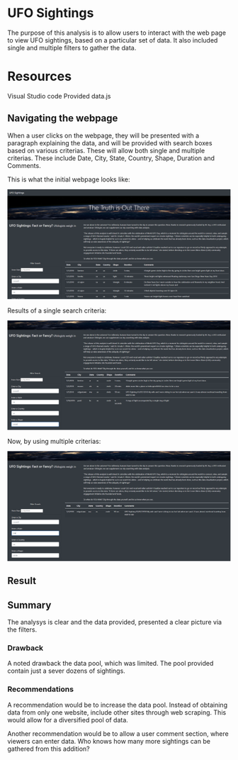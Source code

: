 # UFO Sightings

The purpose of this analysis is to allow users to interact with the web page to view UFO sightings, based on a particular set of data. It also included single and multiple filters to gather the data.


# Resources
Visual Studio code
Provided data.js

## Navigating the webpage

When a user clicks on the webpage, they will be presented with a paragraph explaining the data, and will be provided with search boxes based on various criterias. These will allow both single and multiple criterias. These include Date, City, State, Country, Shape, Duration and Comments.

This is what the initial webpage looks like:

![UFO Signting](https://github.com/hmohabir/UFOs/blob/main/Initial%20webpage.PNG)


Results of a single search criteria:

![Single criteria](https://github.com/hmohabir/UFOs/blob/main/Single%20filter%20by%20circle%20only.PNG)


Now, by using multiple criterias:

![Multiple criteriaa](https://github.com/hmohabir/UFOs/blob/main/Multiple%20search%20criterias.PNG)



## Result

## Summary
The analysys is clear and the data provided, presented a clear picture via the filters. 

### Drawback

A noted drawback the data pool, which was limited. The pool provided contain just a sever dozens of sightings.

### Recommendations

A recommendation would be to increase the data pool. Instead of obtaining data from only one website, include other sites through web scraping. This would allow for a diversified pool of data.

Another recommendation would be to allow a user comment section, where viewers can enter data. Who knows how many more sightings can be gathered from this addition?






